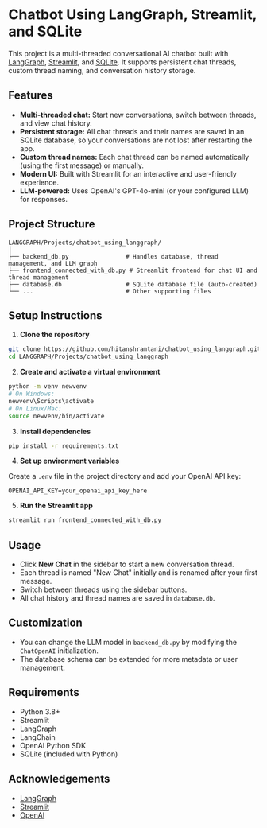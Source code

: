 # Chatbot Using LangGraph, Streamlit, and SQLite

This project is a multi-threaded conversational AI chatbot built with [LangGraph](https://github.com/langchain-ai/langgraph), [Streamlit](https://streamlit.io/), and [SQLite](https://www.sqlite.org/). It supports persistent chat threads, custom thread naming, and conversation history storage.

## Features

- **Multi-threaded chat:** Start new conversations, switch between threads, and view chat history.
- **Persistent storage:** All chat threads and their names are saved in an SQLite database, so your conversations are not lost after restarting the app.
- **Custom thread names:** Each chat thread can be named automatically (using the first message) or manually.
- **Modern UI:** Built with Streamlit for an interactive and user-friendly experience.
- **LLM-powered:** Uses OpenAI's GPT-4o-mini (or your configured LLM) for responses.

## Project Structure

```
LANGGRAPH/Projects/chatbot_using_langgraph/
│
├── backend_db.py                # Handles database, thread management, and LLM graph
├── frontend_connected_with_db.py # Streamlit frontend for chat UI and thread management
├── database.db                  # SQLite database file (auto-created)
└── ...                          # Other supporting files
```

## Setup Instructions

1. **Clone the repository**

```bash
git clone https://github.com/hitanshramtani/chatbot_using_langgraph.github.io.git
cd LANGGRAPH/Projects/chatbot_using_langgraph
```

2. **Create and activate a virtual environment**

```bash
python -m venv newvenv
# On Windows:
newvenv\Scripts\activate
# On Linux/Mac:
source newvenv/bin/activate
```

3. **Install dependencies**

```bash
pip install -r requirements.txt
```

4. **Set up environment variables**

Create a `.env` file in the project directory and add your OpenAI API key:

```
OPENAI_API_KEY=your_openai_api_key_here
```

5. **Run the Streamlit app**

```bash
streamlit run frontend_connected_with_db.py
```

## Usage

- Click **New Chat** in the sidebar to start a new conversation thread.
- Each thread is named "New Chat" initially and is renamed after your first message.
- Switch between threads using the sidebar buttons.
- All chat history and thread names are saved in `database.db`.

## Customization

- You can change the LLM model in `backend_db.py` by modifying the `ChatOpenAI` initialization.
- The database schema can be extended for more metadata or user management.

## Requirements

- Python 3.8+
- Streamlit
- LangGraph
- LangChain
- OpenAI Python SDK
- SQLite (included with Python)



## Acknowledgements

- [LangGraph](https://github.com/langchain-ai/langgraph)
- [Streamlit](https://streamlit.io/)
- [OpenAI](https://openai.com/)
